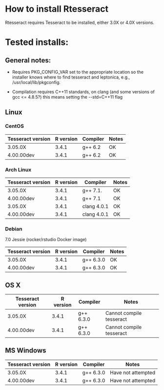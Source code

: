 # How to install Rtesseract 

Rtesseract requires Tesseract to be installed, either 3.0X or 4.0X
versions. 

# Tested installs:

## General notes:

  + Requires PKG\_CONFIG\_VAR set to the appropriate location so the
    installer knows where to find tesseract and leptonica, e.g.,
    /usr/local/lib/pkgconfig.
	
  + Compilation requires C++11 standards, on clang (and some versions
    of gcc <= 4.8.5?) this means setting the --std=C++11 flag
	

## Linux

### CentOS

Tesseract version | R version | Compiler | Notes
------------------|-----------|----------|-------
3.05.0X | 3.4.1 | g++ 6.2 | OK 
4.00.00dev | 3.4.1 | g++ 6.2 | OK 


### Arch Linux

Tesseract version | R version | Compiler | Notes
------------------|-----------|----------|-------
3.05.0X | 3.4.1 | g++ 7.1. | OK 
4.00.00dev | 3.4.1 | g++ 7.1 | OK 
3.05.0X | 3.4.1 | clang 4.0.1 | OK 
4.00.00dev | 3.4.1 | clang 4.0.1 | OK 

### Debian

7.0 Jessie (rocker/rstudio Docker image)

Tesseract version | R version | Compiler | Notes
------------------|-----------|----------|-------
3.05.0X | 3.4.1 | g++ 6.3.0 | OK 
4.00.00dev | 3.4.1 | g++ 6.3.0 | OK 

## OS X

Tesseract version | R version | Compiler | Notes
------------------|-----------|----------|-------
3.05.0X | 3.4.1 | g++ 6.3.0 | Cannot compile tesseract 
4.00.00dev | 3.4.1 | g++ 6.3.0 | Cannot compile tesseract
 
## MS Windows

Tesseract version | R version | Compiler | Notes
------------------|-----------|----------|-------
3.05.0X | 3.4.1 | g++ 6.3.0 | Have not attempted
4.00.00dev | 3.4.1 | g++ 6.3.0 | Have not attempted
